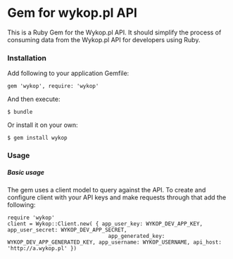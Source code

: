 # Gem for wykop.pl API

This is a Ruby Gem for the Wykop.pl API. It should simplify the process of consuming data from the Wykop.pl API for developers using Ruby.

### Installation
Add following to your application Gemfile:

```
gem 'wykop', require: 'wykop'
```

And then execute:

```
$ bundle
```

Or install it on your own:

```
$ gem install wykop
```

### Usage

##### Basic usage
The gem uses a client model to query against the API. To create and configure client with your API keys and make requests through that add the following:

```
require 'wykop'
client = Wykop::Client.new( { app_user_key: WYKOP_DEV_APP_KEY, app_user_secret: WYKOP_DEV_APP_SECRET, 
								app_generated_key: WYKOP_DEV_APP_GENERATED_KEY, app_username: WYKOP_USERNAME, api_host: 'http://a.wykop.pl' })
```